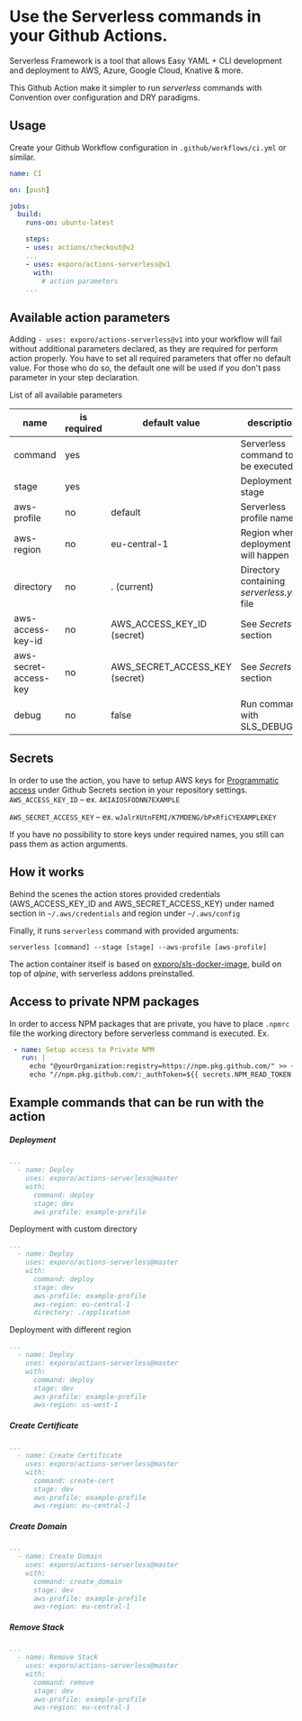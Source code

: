Use the Serverless commands in your Github Actions.
============================================

Serverless Framework is a tool that allows Easy YAML + CLI development and deployment to AWS, Azure, Google Cloud, Knative & more.

This Github Action make it simpler to run *serverless* commands with Convention over configuration and DRY paradigms.


Usage
-----

Create your Github Workflow configuration in `.github/workflows/ci.yml` or similar.

```yaml
name: CI

on: [push]

jobs:
  build:
    runs-on: ubuntu-latest

    steps:
    - uses: actions/checkout@v2
    ...
    - uses: exporo/actions-serverless@v1
      with:
        # action parameters
    ...
```

Available action parameters
-----------------------

Adding `- uses: exporo/actions-serverless@v1` into your workflow will fail without additional parameters declared, as they are required for perform action properly.
You have to set all required parameters that offer no default value. For those who do so, the default one will be
used if you don't pass parameter in your step declaration.

List of all available parameters

|name                   |is required   	| default value                 | description                                   |   	
|---	                |---	        |---	                        |---	                                        |
| command  	            | yes           |   	                        | Serverless command to be executed  	        |
| stage 	            | yes 	        |   	                        | Deployment stage  	                        |
| aws-profile  	        | no  	        | default  	                    | Serverless profile name  	                    |
| aws-region  	        | no  	        | eu-central-1                  | Region where deployment will happen  	        |
| directory 	        | no  	        | . (current)                   | Directory containing *serverless.yml* file  	|
| aws-access-key-id 	| no  	        | AWS_ACCESS_KEY_ID (secret)    | See *Secrets* section  	                    |
| aws-secret-access-key | no  	        | AWS_SECRET_ACCESS_KEY (secret)| See *Secrets* section 	                    |
| debug                 | no            | false                         | Run command with SLS_DEBUG=*                  |


Secrets
-------------------------------------------
In order to use the action, you have to setup AWS keys for [Programmatic access][programatic-access]
under Github Secrets section in your repository settings.
`AWS_ACCESS_KEY_ID` – ex. `AKIAIOSFODNN7EXAMPLE`

`AWS_SECRET_ACCESS_KEY` – ex. `wJalrXUtnFEMI/K7MDENG/bPxRfiCYEXAMPLEKEY`

If you have no possibility to store keys under required names, you still can pass them
as action arguments.

How it works
-------------------------------------------
Behind the scenes the action stores provided credentials (AWS_ACCESS_KEY_ID and AWS_SECRET_ACCESS_KEY) 
under named section in `~/.aws/credentials` and region under `~/.aws/config`

Finally, it runs `serverless` command with provided arguments:

```shell script
serverless [command] --stage [stage] --aws-profile [aws-profile]
```

The action container itself is based on [exporo/sls-docker-image](https://github.com/exporo/sls-docker-image),
build on top of *alpine*, with serverless addons preinstalled.

Access to private NPM packages
--------------------------------------
In order to access NPM packages that are private, you have to place  `.npmrc` file 
 the working directory before serverless command is executed. Ex.
 
 ```yaml
  - name: Setup access to Private NPM
    run: |
      echo "@yourOrganization:registry=https://npm.pkg.github.com/" >> ~/.npmrc
      echo "//npm.pkg.github.com/:_authToken=${{ secrets.NPM_READ_TOKEN }}" >> ~/.npmrc
```

Example commands that can be run with the action
--------------------------------------

##### Deployment
```yaml
...
  - name: Deploy
    uses: exporo/actions-serverless@master
    with:
      command: deploy
      stage: dev
      aws-profile: example-profile
```

Deployment with custom directory
```yaml
...
  - name: Deploy
    uses: exporo/actions-serverless@master
    with:
      command: deploy
      stage: dev
      aws-profile: example-profile
      aws-region: eu-central-1
      directory: ./application
```


Deployment with different region
```yaml
...
  - name: Deploy
    uses: exporo/actions-serverless@master
    with:
      command: deploy
      stage: dev
      aws-profile: example-profile
      aws-region: us-west-1
```

##### Create Certificate
```yaml
...
  - name: Create Certificate
    uses: exporo/actions-serverless@master
    with:
      command: create-cert
      stage: dev
      aws-profile: example-profile
      aws-region: eu-central-1
```

##### Create Domain
```yaml
...
  - name: Create Domain
    uses: exporo/actions-serverless@master
    with:
      command: create_domain
      stage: dev
      aws-profile: example-profile
      aws-region: eu-central-1
```

##### Remove Stack
```yaml
...
  - name: Remove Stack
    uses: exporo/actions-serverless@master
    with:
      command: remove
      stage: dev
      aws-profile: example-profile
      aws-region: eu-central-1
```


[programatic-access]: https://docs.aws.amazon.com/general/latest/gr/aws-sec-cred-types.html#access-keys-and-secret-access-keys
